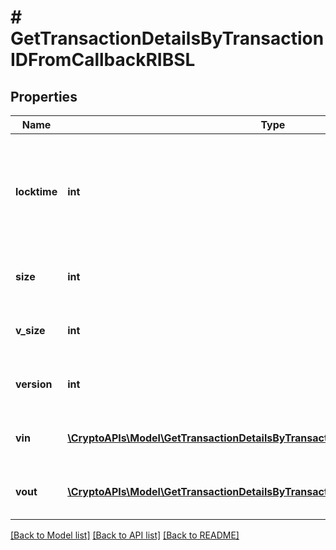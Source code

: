 # # GetTransactionDetailsByTransactionIDFromCallbackRIBSL

## Properties

Name | Type | Description | Notes
------------ | ------------- | ------------- | -------------
**locktime** | **int** | Represents the time at which a particular transaction can be added to the blockchain. |
**size** | **int** | Represents the total size of this transaction. |
**v_size** | **int** | Represents the virtual size of this transaction. |
**version** | **int** | Represents transaction version number. |
**vin** | [**\CryptoAPIs\Model\GetTransactionDetailsByTransactionIDRIBSLVin[]**](GetTransactionDetailsByTransactionIDRIBSLVin.md) | Represents the transaction inputs. |
**vout** | [**\CryptoAPIs\Model\GetTransactionDetailsByTransactionIDFromCallbackRIBSLVout[]**](GetTransactionDetailsByTransactionIDFromCallbackRIBSLVout.md) | Represents the transaction outputs. |

[[Back to Model list]](../../README.md#models) [[Back to API list]](../../README.md#endpoints) [[Back to README]](../../README.md)
